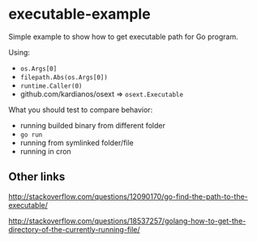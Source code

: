 # executable-example

Simple example to show how to get executable path for Go program.

Using:
- `os.Args[0]`
- `filepath.Abs(os.Args[0])`
- `runtime.Caller(0)`
- github.com/kardianos/osext => `osext.Executable`

What you should test to compare behavior:
- running builded binary from different folder
- `go run`
- running from symlinked folder/file
- running in cron

## Other links
http://stackoverflow.com/questions/12090170/go-find-the-path-to-the-executable/

http://stackoverflow.com/questions/18537257/golang-how-to-get-the-directory-of-the-currently-running-file/
